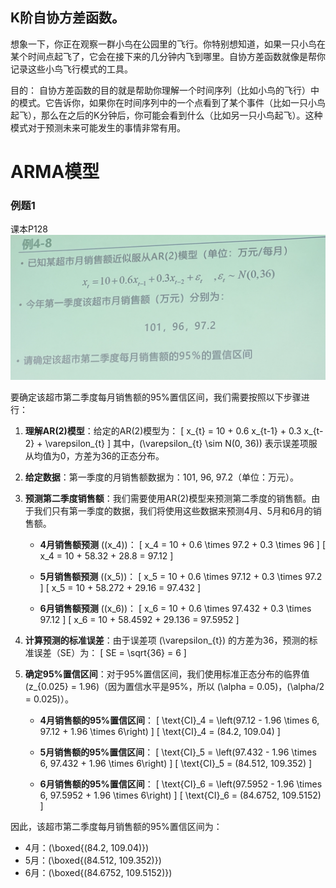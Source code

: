 ## K阶自协方差函数。

想象一下，你正在观察一群小鸟在公园里的飞行。你特别想知道，如果一只小鸟在某个时间点起飞了，它会在接下来的几分钟内飞到哪里。自协方差函数就像是帮你记录这些小鸟飞行模式的工具。

目的：
自协方差函数的目的就是帮助你理解一个时间序列（比如小鸟的飞行）中的模式。它告诉你，如果你在时间序列中的一个点看到了某个事件（比如一只小鸟起飞），那么在之后的K分钟后，你可能会看到什么（比如另一只小鸟起飞）。这种模式对于预测未来可能发生的事情非常有用。

# ARMA模型

### 例题1
课本P128
![alt text](image.png)

要确定该超市第二季度每月销售额的95%置信区间，我们需要按照以下步骤进行：

1. **理解AR(2)模型**：给定的AR(2)模型为：
   \[
   x_{t} = 10 + 0.6 x_{t-1} + 0.3 x_{t-2} + \varepsilon_{t}
   \]
   其中，\(\varepsilon_{t} \sim N(0, 36)\) 表示误差项服从均值为0，方差为36的正态分布。

2. **给定数据**：第一季度的月销售额数据为：101, 96, 97.2（单位：万元）。

3. **预测第二季度销售额**：我们需要使用AR(2)模型来预测第二季度的销售额。由于我们只有第一季度的数据，我们将使用这些数据来预测4月、5月和6月的销售额。

   - **4月销售额预测** (\(x_4\))：
     \[
     x_4 = 10 + 0.6 \times 97.2 + 0.3 \times 96
     \]
     \[
     x_4 = 10 + 58.32 + 28.8 = 97.12
     \]

   - **5月销售额预测** (\(x_5\))：
     \[
     x_5 = 10 + 0.6 \times 97.12 + 0.3 \times 97.2
     \]
     \[
     x_5 = 10 + 58.272 + 29.16 = 97.432
     \]

   - **6月销售额预测** (\(x_6\))：
     \[
     x_6 = 10 + 0.6 \times 97.432 + 0.3 \times 97.12
     \]
     \[
     x_6 = 10 + 58.4592 + 29.136 = 97.5952
     \]

4. **计算预测的标准误差**：由于误差项 \(\varepsilon_{t}\) 的方差为36，预测的标准误差（SE）为：
   \[
   SE = \sqrt{36} = 6
   \]

5. **确定95%置信区间**：对于95%置信区间，我们使用标准正态分布的临界值 \(z_{0.025} = 1.96\)（因为置信水平是95%，所以 \(\alpha = 0.05\)，\(\alpha/2 = 0.025\)）。

   - **4月销售额的95%置信区间**：
     \[
     \text{CI}_4 = \left(97.12 - 1.96 \times 6, 97.12 + 1.96 \times 6\right)
     \]
     \[
     \text{CI}_4 = (84.2, 109.04)
     \]

   - **5月销售额的95%置信区间**：
     \[
     \text{CI}_5 = \left(97.432 - 1.96 \times 6, 97.432 + 1.96 \times 6\right)
     \]
     \[
     \text{CI}_5 = (84.512, 109.352)
     \]

   - **6月销售额的95%置信区间**：
     \[
     \text{CI}_6 = \left(97.5952 - 1.96 \times 6, 97.5952 + 1.96 \times 6\right)
     \]
     \[
     \text{CI}_6 = (84.6752, 109.5152)
     \]

因此，该超市第二季度每月销售额的95%置信区间为：
- 4月：\(\boxed{(84.2, 109.04)}\)
- 5月：\(\boxed{(84.512, 109.352)}\)
- 6月：\(\boxed{(84.6752, 109.5152)}\)
